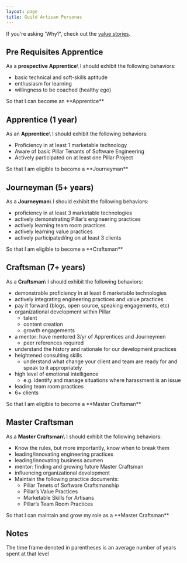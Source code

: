 ```yaml
---
layout: page
title: Guild Artisan Personas
---
```


If you're asking 'Why?', check out the [value stories](value_stories.html).

Pre Requisites Apprentice
-------------------------
As a **prospective Apprentice**\\
I should exhibit the following behaviors:
<ul>
<li>basic technical and soft-skills aptitude</li>
<li>enthusiasm for learning</li>
<li>willingness to be coached (healthy ego)</li>
</ul>
So that I can become an **Apprentice**

Apprentice (1 year)
-------------------
As an **Apprentice**\\
I should exhibit the following behaviors:
<ul>
<li>Proficiency in at least 1 marketable technology</li>
<li>Aware of basic Pillar Tenants of Software Engineering</li>
<li>Actively participated on at least one Pillar Project</li>
</ul>
So that I am eligible to become a **Journeyman**

Journeyman (5+ years)
---------------------
As a **Journeyman**\\
I should exhibit the following behaviors:
<ul>
<li>proficiency in at least 3 marketable technologies</li>
<li>actively demonstrating Pillar’s engineering practices</li>
<li>actively learning team room practices</li>
<li>actively learning value practices</li>
<li>actively participated/ing on at least 3 clients</li>
</ul>
So that I am eligible to become a **Craftsman**
 
Craftsman (7+ years)
--------------------
As a **Craftsman**\\
I should exhibit the following behaviors:
<ul>
<li>demonstrable proficiency in at least 6 marketable technologies</li>
<li>actively integrating engineering practices and value practices</li>
<li>pay it forward (blogs, open source, speaking engagements, etc)</li>
<li>organizational development within Pillar
    <ul>
    <li>talent</li>
    <li>content creation</li>
    <li>growth engagements</li>
    </ul>
</li>
<li>a mentor: have mentored 3/yr of Apprentices and Journeymen
    <ul>
    <li>peer references required</li>
    </ul>
</li>
<li>understand the history and rationale for our development practices</li>
<li>heightened consulting skills
    <ul>
    <li>understand what change your client and team are ready for and speak to it appropriately</li>
    </ul>
</li>
<li>high level of emotional intelligence
    <ul>
    <li>e.g. identify and manage situations where harassment is an issue</li>
    </ul>
</li>
<li>leading team room practices</li>
<li>6+ clients</li>
</ul>
So that I am eligible to become a **Master Craftsman**

Master Craftsman
----------------
As a **Master Craftsman**\\
I should exhibit the following behaviors:
<ul>
<li>Know the rules, but more importantly, know when to break them</li>
<li>leading/innovating engineering practices</li>
<li>leading/innovating business acumen</li>
<li>mentor: finding and growing future Master Craftsman</li>
<li>influencing organizational development</li>
<li>Maintain the following practice documents:
    <ul>
    <li>Pillar Tenets of Software Craftsmanship</li>
    <li>Pillar’s Value Practices</li>
    <li>Marketable Skills for Artisans</li>
    <li>Pillar’s Team Room Practices</li>
    </ul>
</li>
</ul>
So that I can maintain and grow my role as a **Master Craftsman**

Notes
-----
The time frame denoted in parentheses is an average number of years spent at that level
